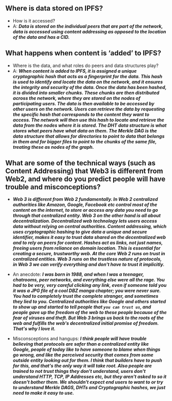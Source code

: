 ## Where is data stored on IPFS?
- How is it accessed?
- A: ***Data is stored on the individual peers that are part of the network, data is accessed using content addressing as opposed to the location of the data and has a CID.***
    
## What happens when content is ‘added’ to IPFS?
- Where is the data, and what roles do peers and data structures play?
- A: ***When content is added to IPFS, it is assigned a unique cryptographic hash that acts as a fingerprint for the data. This hash is used to identify and locate the data on the network, and it ensures the integrity and security of the data. Once the data has been hashed, it is divided into smaller chunks. These chunks are then distributed across the network, where they are stored on the nodes of participating users. The data is then available to be accessed by other users on the network. Users can retrieve the data by requesting the specific hash that corresponds to the content they want to access. The network will then use this hash to locate and retrieve the data from the nodes where it is stored. The DHT data structure is what stores what peers have what data on them. The Merkle DAG is the data structure that allows for directories to point to data that belongs in them and for bigger files to point to the chunks of the same file, treating these as nodes of the graph.***

## What are some of the technical ways (such as Content Addressing) that Web3 is different from Web2, and where do you predict people will have trouble and misconceptions?

- ***Web 3 is different from Web 2 fundamentally. In Web 2 centralized authorities like Amazon, Google, Facebook etc control most of the content on the internet, to store or access any data you need to go through that centralized entity. Web 3 on the other hand is all about decentralization. Decentralized web technology lets users access data without relying on central authorities. Content addressing, which uses cryptographic hashing to give data a unique and secure identifier, makes it easy to trust data shared on the decentralized web and to rely on peers for content. Hashes act as links, not just names, freeing users from reliance on domain location. This is essential for creating a secure, trustworthy web. At the core Web 2 runs on trust in centralized entities. Web 3 runs on the trustless nature of protocols, in Web 3 we can verify everything and don't have to trust it implicitly.***

- An anecdote: ***I was born in 1988, and when I was a teenager, chatrooms, peer networks, and everything else were all the rage. You had to be very, very careful clicking any link, even if someone told you it was a JPG file of a cool DBZ manga chapter; you were never sure. You had to completely trust the complete stranger, and sometimes they lied to you. Centralized authorities like Google and others started to show up and started to tell people that `you can trust us`, and people gave up the freedom of the web to these people because of the fear of viruses and theft. But Web 3 brings us back to the roots of the web and fulfills the web's decentralized initial promise of freedom. That's why I love it.***

- Misconsceptions and hangups: ***I think people will have trouble believing that protocols are safer than a centralized entity like Google, people of today like to have someone to blame when things go wrong, and like the perceived security that comes from some outside entity looking out for them. I think that builders have to push for this, and that's the only way it will take root. Also people are trained to not trust things they don't understand, users don't understand HTTP, TCP, IP Addresses etc, but they aren't asked to so it doesn't bother them. We shouldn't expect end users to want to or try to understand Merkle DAGS, DHTs and Cryptographic hashes, we just need to make it easy to use.***
